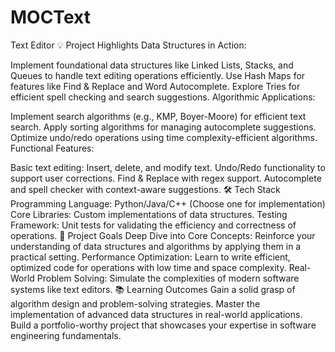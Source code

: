 # MOCText
Text Editor 
💡 Project Highlights
Data Structures in Action:

Implement foundational data structures like Linked Lists, Stacks, and Queues to handle text editing operations efficiently.
Use Hash Maps for features like Find & Replace and Word Autocomplete.
Explore Tries for efficient spell checking and search suggestions.
Algorithmic Applications:

Implement search algorithms (e.g., KMP, Boyer-Moore) for efficient text search.
Apply sorting algorithms for managing autocomplete suggestions.
Optimize undo/redo operations using time complexity-efficient algorithms.
Functional Features:

Basic text editing: Insert, delete, and modify text.
Undo/Redo functionality to support user corrections.
Find & Replace with regex support.
Autocomplete and spell checker with context-aware suggestions.
🛠️ Tech Stack
Programming Language: Python/Java/C++ (Choose one for implementation)
Core Libraries: Custom implementations of data structures.
Testing Framework: Unit tests for validating the efficiency and correctness of operations.
🚀 Project Goals
Deep Dive into Core Concepts: Reinforce your understanding of data structures and algorithms by applying them in a practical setting.
Performance Optimization: Learn to write efficient, optimized code for operations with low time and space complexity.
Real-World Problem Solving: Simulate the complexities of modern software systems like text editors.
📚 Learning Outcomes
Gain a solid grasp of algorithm design and problem-solving strategies.
Master the implementation of advanced data structures in real-world applications.
Build a portfolio-worthy project that showcases your expertise in software engineering fundamentals.

